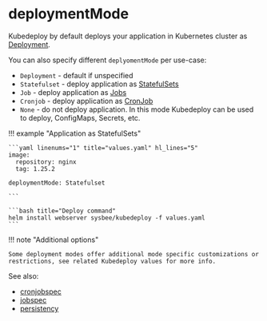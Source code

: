 # deploymentMode

Kubedeploy by default deploys your application in Kubernetes cluster as [Deployment](https://kubernetes.io/docs/concepts/workloads/controllers/deployment/).

You can also specify different `deplyomentMode` per use-case:

- `Deployment` - default if unspecified
- `Statefulset` - deploy application as [StatefulSets](https://kubernetes.io/docs/concepts/workloads/controllers/statefulset/)
- `Job` - deploy application as [Jobs](https://kubernetes.io/docs/concepts/workloads/controllers/job/)
- `Cronjob` - deploy application as [CronJob](https://kubernetes.io/docs/concepts/workloads/controllers/cron-jobs/)
- `None` - do not deploy application. In this mode Kubedeploy can be used to deploy, ConfigMaps, Secrets, etc.

!!! example "Application as StatefulSets"

    ```yaml linenums="1" title="values.yaml" hl_lines="5"
    image:
      repository: nginx
      tag: 1.25.2

    deploymentMode: Statefulset

    ```

    ```bash title="Deploy command"
    helm install webserver sysbee/kubedeploy -f values.yaml
    ```

!!! note "Additional options"

    Some deployment modes offer additional mode specific customizations or restrictions, see related Kubedeploy values for more info.

See also:

- [cronjobspec](cronjobspec.md)
- [jobspec](jobspec.md)
- [persistency](persistency.md)
